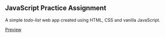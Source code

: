 ## JavaScript Practice Assignment

A simple <i>todo-list</i> web app created using HTML, CSS and vanilla JavaScript.

[Preview](https://meghavx.github.io/simple-todo-app/)
